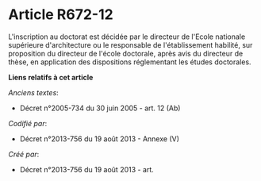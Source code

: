 # Article R672-12

L'inscription au doctorat est décidée par le directeur de l'Ecole nationale supérieure d'architecture ou le responsable de
l'établissement habilité, sur proposition du directeur de l'école doctorale, après avis du directeur de thèse, en application
des dispositions réglementant les études doctorales.

**Liens relatifs à cet article**

_Anciens textes_:

  - Décret n°2005-734 du 30 juin 2005 - art. 12 (Ab)

_Codifié par_:

  - Décret n°2013-756 du 19 août 2013 -  Annexe (V)

_Créé par_:

  - Décret n°2013-756 du 19 août 2013 - art.

